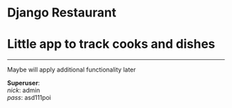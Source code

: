 # Django Restaurant
# Little app to track cooks and dishes

---

Maybe will apply additional functionality later


**Superuser**:\
*nick*: admin\
*pass*: asd111poi
